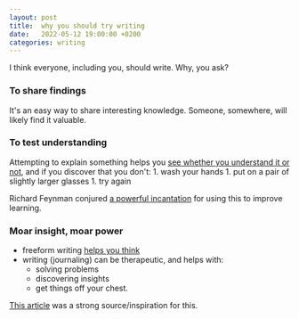 ```yaml
---
layout: post
title:  why you should try writing
date:   2022-05-12 19:00:00 +0200
categories: writing
---
```


I think everyone, including you, should write. Why, you ask?

### To share findings
It's an easy way to share interesting knowledge.
Someone, somewhere, will likely find it valuable.

### To test understanding
Attempting to explain something helps you [see whether you understand it or not](http://www.covingtoninnovations.com/mc/WriteThinkLearn.pdf), and if you discover that you don't: 
	1. wash your hands
	1. put on a pair of slightly larger glasses
	1. try again

Richard Feynman conjured [a powerful incantation](https://fs.blog/feynman-technique/) for using this to improve learning.

### Moar insight, moar power
- freeform writing [helps you think](http://www.covingtoninnovations.com/mc/WriteThinkLearn.pdfd)
- writing (journaling) can be therapeutic, and helps with:
    - solving problems
    - discovering insights
    - get things off your chest. 

[This article](https://guzey.com/personal/why-have-a-blog/) was a strong source/inspiration for this.

